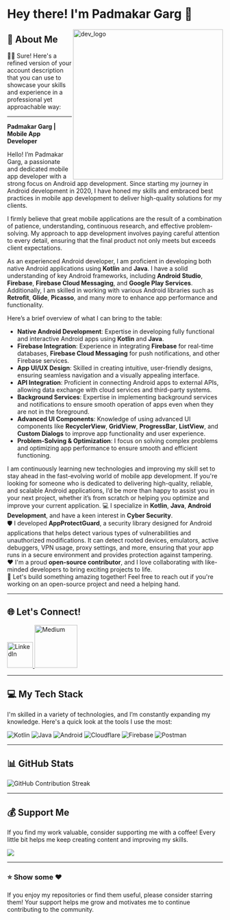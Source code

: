 # Hey there! I'm **Padmakar Garg** 👋

<img align="right" width="350" src="https://cdn.prod.website-files.com/61ebe5f773be1acd620f8208/61fa3997c8a7f531e18d4e67_man-coding-on-laptop.gif" alt="dev_logo"/>

## 🚀 About Me

👨‍💻 Sure! Here's a refined version of your account description that you can use to showcase your skills and experience in a professional yet approachable way:

---

**Padmakar Garg | Mobile App Developer**

Hello! I’m Padmakar Garg, a passionate and dedicated mobile app developer with a strong focus on Android app development. Since starting my journey in Android development in 2020, I have honed my skills and embraced best practices in mobile app development to deliver high-quality solutions for my clients.

I firmly believe that great mobile applications are the result of a combination of patience, understanding, continuous research, and effective problem-solving. My approach to app development involves paying careful attention to every detail, ensuring that the final product not only meets but exceeds client expectations.

As an experienced Android developer, I am proficient in developing both native Android applications using **Kotlin** and **Java**. I have a solid understanding of key Android frameworks, including **Android Studio**, **Firebase**, **Firebase Cloud Messaging**, and **Google Play Services**. Additionally, I am skilled in working with various Android libraries such as **Retrofit**, **Glide**, **Picasso**, and many more to enhance app performance and functionality.

Here’s a brief overview of what I can bring to the table:

- **Native Android Development**: Expertise in developing fully functional and interactive Android apps using **Kotlin** and **Java**.
- **Firebase Integration**: Experience in integrating **Firebase** for real-time databases, **Firebase Cloud Messaging** for push notifications, and other Firebase services.
- **App UI/UX Design**: Skilled in creating intuitive, user-friendly designs, ensuring seamless navigation and a visually appealing interface.
- **API Integration**: Proficient in connecting Android apps to external APIs, allowing data exchange with cloud services and third-party systems.
- **Background Services**: Expertise in implementing background services and notifications to ensure smooth operation of apps even when they are not in the foreground.
- **Advanced UI Components**: Knowledge of using advanced UI components like **RecyclerView**, **GridView**, **ProgressBar**, **ListView**, and **Custom Dialogs** to improve app functionality and user experience.
- **Problem-Solving & Optimization**: I focus on solving complex problems and optimizing app performance to ensure smooth and efficient functioning.

I am continuously learning new technologies and improving my skill set to stay ahead in the fast-evolving world of mobile app development. If you're looking for someone who is dedicated to delivering high-quality, reliable, and scalable Android applications, I’d be more than happy to assist you in your next project, whether it’s from scratch or helping you optimize and improve your current application.
💻 I specialize in **Kotlin**, **Java**, **Android Development**, and have a keen interest in **Cyber Security**.  
🛡️ I developed **AppProtectGuard**, a security library designed for Android applications that helps detect various types of vulnerabilities and unauthorized modifications. It can detect rooted devices, emulators, active debuggers, VPN usage, proxy settings, and more, ensuring that your app runs in a secure environment and provides protection against tampering.  
❤️ I'm a proud **open-source contributor**, and I love collaborating with like-minded developers to bring exciting projects to life.  
🤝 Let's build something amazing together! Feel free to reach out if you're working on an open-source project and need a helping hand.

---

## 🌐 Let's Connect!

<p float="left">
  <a href="https://www.linkedin.com/in/padmakargarg" title="Connect with me on LinkedIn">
    <img src="https://openvisualfx.com/wp-content/uploads/2019/10/linkedin-icon-logo-png-transparent.png" width="60" alt="LinkedIn" />
  </a>
  
  <a href="https://medium.com/@worldpadmakar007" title="Check out my Medium blog for articles and insights">
    <img src="https://cdn.mos.cms.futurecdn.net/xJGh6cXvC69an86AdrLD98-737-80.jpg" width="100" alt="Medium" />
  </a>
</p>

---

## 💻 My Tech Stack

I'm skilled in a variety of technologies, and I’m constantly expanding my knowledge. Here's a quick look at the tools I use the most:

![Kotlin](https://img.shields.io/badge/kotlin-%230095D5.svg?style=for-the-badge&logo=kotlin&logoColor=white)
![Java](https://img.shields.io/badge/java-%23ED8B00.svg?style=for-the-badge&logo=java&logoColor=white)
![Android](https://img.shields.io/badge/Android-%23232323.svg?style=for-the-badge&logo=android&logoColor=white)
![Cloudflare](https://img.shields.io/badge/Cloudflare-F38020?style=for-the-badge&logo=Cloudflare&logoColor=white)
![Firebase](https://img.shields.io/badge/firebase-%23039BE5.svg?style=for-the-badge&logo=firebase)
![Postman](https://img.shields.io/badge/Postman-FF6C37?style=for-the-badge&logo=postman&logoColor=white)

---

## 📊 GitHub Stats

<div>
  <div>
    <img src="https://github-readme-streak-stats.herokuapp.com/?user=gargpadmakar&theme=white&hide_border=false" alt="GitHub Contribution Streak"/>
  </div>

  <div>
    <!-- Uncomment this section for top language stats -->
    <!-- <img src="https://github-readme-stats.vercel.app/api/top-langs/?username=gargpadmakar&theme=white&hide_border=false&include_all_commits=true&count_private=true&layout=compact" alt="Most Used Languages"/> -->
  </div>
</div>

---

## 💰 Support Me

If you find my work valuable, consider supporting me with a coffee! Every little bit helps me keep creating content and improving my skills.

<div>
  <a href="https://buymeacoffee.com/padmakargarg">
    <img src="https://img.shields.io/badge/Buy%20Me%20a%20Coffee-ffdd00?style=for-the-badge&logo=buy-me-a-coffee&logoColor=black"/>
  </a>
</div>

---

### ⭐ Show some ❤️

If you enjoy my repositories or find them useful, please consider starring them! Your support helps me grow and motivates me to continue contributing to the community.
